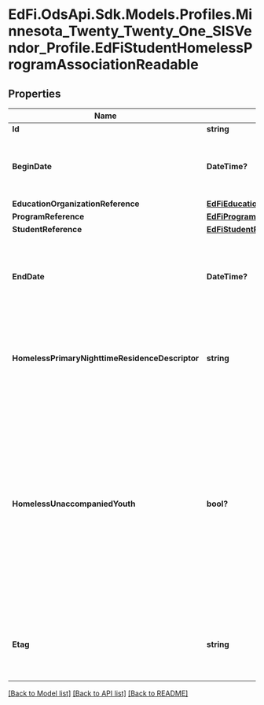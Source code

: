 # EdFi.OdsApi.Sdk.Models.Profiles.Minnesota_Twenty_Twenty_One_SISVendor_Profile.EdFiStudentHomelessProgramAssociationReadable
## Properties

Name | Type | Description | Notes
------------ | ------------- | ------------- | -------------
**Id** | **string** |  | 
**BeginDate** | **DateTime?** | The month, day, and year on which the Student first received services. | 
**EducationOrganizationReference** | [**EdFiEducationOrganizationReference**](EdFiEducationOrganizationReference.md) |  | 
**ProgramReference** | [**EdFiProgramReference**](EdFiProgramReference.md) |  | 
**StudentReference** | [**EdFiStudentReference**](EdFiStudentReference.md) |  | 
**EndDate** | **DateTime?** | The month, day, and year on which the Student exited the Program or stopped receiving services. | [optional] 
**HomelessPrimaryNighttimeResidenceDescriptor** | **string** | The primary nighttime residence of the student at the time the student is identified as homeless. | [optional] 
**HomelessUnaccompaniedYouth** | **bool?** | A homeless unaccompanied youth is a youth who is not in the physical custody of a parent or guardian and who fits the McKinney-Vento definition of homeless. Students must be both unaccompanied and homeless to be included as an unaccompanied homeless youth. | [optional] 
**Etag** | **string** | A unique system-generated value that identifies the version of the resource. | [optional] 

[[Back to Model list]](../README.md#documentation-for-models) [[Back to API list]](../README.md#documentation-for-api-endpoints) [[Back to README]](../README.md)

